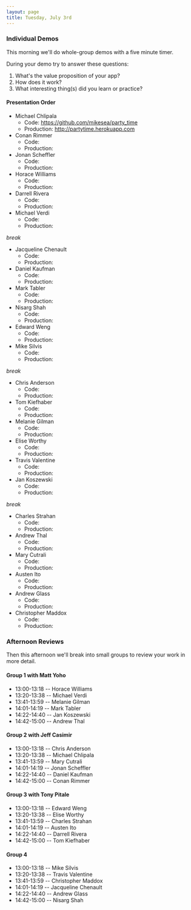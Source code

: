 ```yaml
---
layout: page
title: Tuesday, July 3rd
---
```


### Individual Demos

This morning we'll do whole-group demos with a five minute timer. 

During your demo try to answer these questions:

1. What's the value proposition of your app?
2. How does it work?
3. What interesting thing(s) did you learn or practice?

#### Presentation Order

* Michael Chlipala
  * Code: https://github.com/mikesea/party_time
  * Production: http://partytime.herokuapp.com
* Conan Rimmer
  * Code:
  * Production:
* Jonan Scheffler
  * Code:
  * Production:
* Horace Williams
  * Code:
  * Production:
* Darrell Rivera
  * Code:
  * Production:
* Michael Verdi
  * Code:
  * Production:

_break_

* Jacqueline Chenault
  * Code:
  * Production:
* Daniel Kaufman
  * Code:
  * Production:
* Mark Tabler
  * Code:
  * Production:
* Nisarg Shah
  * Code:
  * Production:
* Edward Weng
  * Code:
  * Production:
* Mike Silvis
  * Code:
  * Production:

_break_

* Chris Anderson
  * Code:
  * Production:
* Tom Kiefhaber
  * Code:
  * Production:
* Melanie Gilman
  * Code:
  * Production:
* Elise Worthy
  * Code:
  * Production:
* Travis Valentine
  * Code:
  * Production:
* Jan Koszewski
  * Code:
  * Production:

_break_

* Charles Strahan
  * Code:
  * Production:
* Andrew Thal
  * Code:
  * Production:
* Mary Cutrali
  * Code:
  * Production:
* Austen Ito
  * Code:
  * Production:
* Andrew Glass
  * Code:
  * Production:
* Christopher Maddox
  * Code:
  * Production:

### Afternoon Reviews

Then this afternoon we'll break into small groups to review your work in more detail.

#### Group 1 with Matt Yoho

* 13:00-13:18 -- Horace Williams
* 13:20-13:38 -- Michael Verdi
* 13:41-13:59 -- Melanie Gilman
* 14:01-14:19 -- Mark Tabler
* 14:22-14:40 -- Jan Koszewski
* 14:42-15:00 -- Andrew Thal

#### Group 2 with Jeff Casimir

* 13:00-13:18 -- Chris Anderson
* 13:20-13:38 -- Michael Chlipala
* 13:41-13:59 -- Mary Cutrali
* 14:01-14:19 -- Jonan Scheffler
* 14:22-14:40 -- Daniel Kaufman
* 14:42-15:00 -- Conan Rimmer

#### Group 3 with Tony Pitale

* 13:00-13:18 -- Edward Weng
* 13:20-13:38 -- Elise Worthy
* 13:41-13:59 -- Charles Strahan
* 14:01-14:19 -- Austen Ito
* 14:22-14:40 -- Darrell Rivera
* 14:42-15:00 -- Tom Kiefhaber

#### Group 4

* 13:00-13:18 -- Mike Silvis
* 13:20-13:38 -- Travis Valentine
* 13:41-13:59 -- Christopher Maddox
* 14:01-14:19 -- Jacqueline Chenault
* 14:22-14:40 -- Andrew Glass
* 14:42-15:00 -- Nisarg Shah
